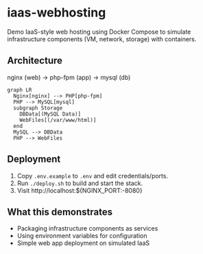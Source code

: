 # iaas-webhosting

Demo IaaS-style web hosting using Docker Compose to simulate infrastructure components (VM, network, storage) with containers.

## Architecture

nginx (web) -> php-fpm (app) -> mysql (db)

```mermaid
graph LR
  Nginx[nginx] --> PHP[php-fpm]
  PHP --> MySQL[mysql]
  subgraph Storage
    DBData[(MySQL Data)]
    WebFiles[(/var/www/html)]
  end
  MySQL --> DBData
  PHP --> WebFiles
```

## Deployment

1. Copy `.env.example` to `.env` and edit credentials/ports.
2. Run `./deploy.sh` to build and start the stack.
3. Visit http://localhost:${NGINX_PORT:-8080}

## What this demonstrates

- Packaging infrastructure components as services
- Using environment variables for configuration
- Simple web app deployment on simulated IaaS
